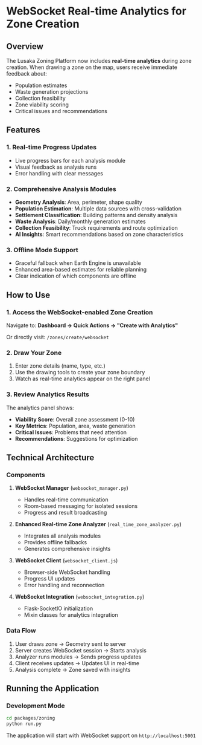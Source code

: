 # WebSocket Real-time Analytics for Zone Creation

## Overview

The Lusaka Zoning Platform now includes **real-time analytics** during zone creation. When drawing a zone on the map, users receive immediate feedback about:

- Population estimates
- Waste generation projections
- Collection feasibility
- Zone viability scoring
- Critical issues and recommendations

## Features

### 1. Real-time Progress Updates
- Live progress bars for each analysis module
- Visual feedback as analysis runs
- Error handling with clear messages

### 2. Comprehensive Analysis Modules
- **Geometry Analysis**: Area, perimeter, shape quality
- **Population Estimation**: Multiple data sources with cross-validation
- **Settlement Classification**: Building patterns and density analysis
- **Waste Analysis**: Daily/monthly generation estimates
- **Collection Feasibility**: Truck requirements and route optimization
- **AI Insights**: Smart recommendations based on zone characteristics

### 3. Offline Mode Support
- Graceful fallback when Earth Engine is unavailable
- Enhanced area-based estimates for reliable planning
- Clear indication of which components are offline

## How to Use

### 1. Access the WebSocket-enabled Zone Creation

Navigate to: **Dashboard → Quick Actions → "Create with Analytics"**

Or directly visit: `/zones/create/websocket`

### 2. Draw Your Zone

1. Enter zone details (name, type, etc.)
2. Use the drawing tools to create your zone boundary
3. Watch as real-time analytics appear on the right panel

### 3. Review Analytics Results

The analytics panel shows:
- **Viability Score**: Overall zone assessment (0-10)
- **Key Metrics**: Population, area, waste generation
- **Critical Issues**: Problems that need attention
- **Recommendations**: Suggestions for optimization

## Technical Architecture

### Components

1. **WebSocket Manager** (`websocket_manager.py`)
   - Handles real-time communication
   - Room-based messaging for isolated sessions
   - Progress and result broadcasting

2. **Enhanced Real-time Zone Analyzer** (`real_time_zone_analyzer.py`)
   - Integrates all analysis modules
   - Provides offline fallbacks
   - Generates comprehensive insights

3. **WebSocket Client** (`websocket_client.js`)
   - Browser-side WebSocket handling
   - Progress UI updates
   - Error handling and reconnection

4. **WebSocket Integration** (`websocket_integration.py`)
   - Flask-SocketIO initialization
   - Mixin classes for analytics integration

### Data Flow

1. User draws zone → Geometry sent to server
2. Server creates WebSocket session → Starts analysis
3. Analyzer runs modules → Sends progress updates
4. Client receives updates → Updates UI in real-time
5. Analysis complete → Zone saved with insights

## Running the Application

### Development Mode

```bash
cd packages/zoning
python run.py
```

The application will start with WebSocket support on `http://localhost:5001`


